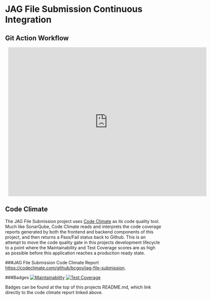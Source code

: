 # JAG File Submission Continuous Integration

## Git Action Workflow

<div style="width: 640px; height: 480px; margin: 10px; position: relative;"><iframe allowfullscreen frameborder="0" style="width:640px; height:480px" src="https://app.lucidchart.com/documents/embeddedchart/cd317d74-4127-4518-8ad9-b99e7a66e005" id="M9w_SX3Zmq.f"></iframe></div>

## Code Climate

The JAG File Submission project uses [Code Climate](https://codeclimate.com) as its code quality tool. Much like SonarQube, Code Climate reads and interprets the code coverage reports generated by both the frontend and backend components of this project, and then returns a Pass/Fail status back to Github. This is an attempt to move the code quality gate in this projects development lifecycle to a point where the Maintainability and Test Coverage scores are as high as possible before this application reaches a production ready state.

###JAG File Submission Code Climate Report
<https://codeclimate.com/github/bcgov/jag-file-submission>. 

###Badges 
[![Maintainability](https://api.codeclimate.com/v1/badges/4078a74ee2bb4d400fd9/maintainability)](https://codeclimate.com/github/bcgov/jag-file-submission/maintainability) [![Test Coverage](https://api.codeclimate.com/v1/badges/4078a74ee2bb4d400fd9/test_coverage)](https://codeclimate.com/github/bcgov/jag-file-submission/test_coverage)

Badges can be found at the top of this projects README.md, which link directly to the code climate report linked above.
